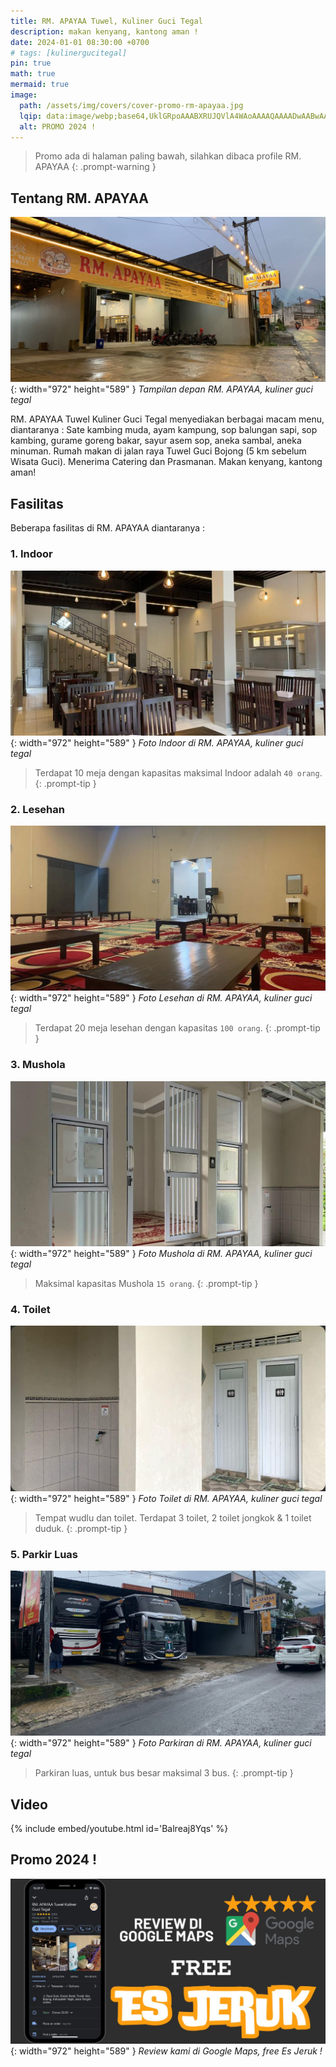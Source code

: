 ```yaml
---
title: RM. APAYAA Tuwel, Kuliner Guci Tegal
description: makan kenyang, kantong aman !
date: 2024-01-01 08:30:00 +0700
# tags: [kulinergucitegal]
pin: true
math: true
mermaid: true
image:
  path: /assets/img/covers/cover-promo-rm-apayaa.jpg
  lqip: data:image/webp;base64,UklGRpoAAABXRUJQVlA4WAoAAAAQAAAADwAABwAAQUxQSDIAAAARL0AmbZurmr57yyIiqE8oiG0bejIYEQTgqiDA9vqnsUSI6H+oAERp2HZ65qP/VIAWAFZQOCBCAAAA8AEAnQEqEAAIAAVAfCWkAALp8sF8rgRgAP7o9FDvMCkMde9PK7euH5M1m6VWoDXf2FkP3BqV0ZYbO6NA/VFIAAAA
  alt: PROMO 2024 !
---
```

> Promo ada di halaman paling bawah, silahkan dibaca profile RM. APAYAA
{: .prompt-warning }

## Tentang RM. APAYAA

![Desktop View](/assets/img/posts/front-rm-apayaa.jpg){: width="972" height="589" }
_Tampilan depan RM. APAYAA, kuliner guci tegal_

RM. APAYAA Tuwel Kuliner Guci Tegal menyediakan berbagai macam menu, diantaranya : Sate kambing muda, ayam kampung, sop balungan sapi, sop kambing, gurame goreng bakar, sayur asem sop, aneka sambal, aneka minuman. Rumah makan di jalan raya Tuwel Guci Bojong (5 km sebelum Wisata Guci). Menerima Catering dan Prasmanan. Makan kenyang, kantong aman! 

## Fasilitas
Beberapa fasilitas di RM. APAYAA diantaranya : 

### 1. Indoor
![Desktop View](/assets/img/posts/indoor-rm-apayaa.jpg){: width="972" height="589" }
_Foto Indoor di RM. APAYAA, kuliner guci tegal_

> Terdapat 10 meja dengan kapasitas maksimal Indoor adalah `40 orang`.
{: .prompt-tip }


### 2. Lesehan
![Desktop View](/assets/img/posts/lesehan-rm-apayaa.jpg){: width="972" height="589" }
_Foto Lesehan di RM. APAYAA, kuliner guci tegal_

> Terdapat 20 meja lesehan dengan kapasitas `100 orang`.
{: .prompt-tip }

### 3. Mushola
![Desktop View](/assets/img/posts/mushola-rm-apayaa.jpg){: width="972" height="589" }
_Foto Mushola di RM. APAYAA, kuliner guci tegal_

> Maksimal kapasitas Mushola `15 orang`.
{: .prompt-tip }


### 4. Toilet
![Desktop View](/assets/img/posts/toilet-rm-apayaa.jpg){: width="972" height="589" }
_Foto Toilet di RM. APAYAA, kuliner guci tegal_

> Tempat wudlu dan toilet. Terdapat 3 toilet, 2 toilet jongkok & 1 toilet duduk.
{: .prompt-tip }

### 5. Parkir Luas
![Desktop View](/assets/img/posts/parkiran-rm-apayaa.jpg){: width="972" height="589" }
_Foto Parkiran di RM. APAYAA, kuliner guci tegal_

> Parkiran luas, untuk bus besar maksimal 3 bus.
{: .prompt-tip }



## Video

{% include embed/youtube.html id='Balreaj8Yqs' %}

## Promo 2024 !
![Desktop View](/assets/img/posts/promo.jpg){: width="972" height="589" }
_Review kami di Google Maps, free Es Jeruk !_